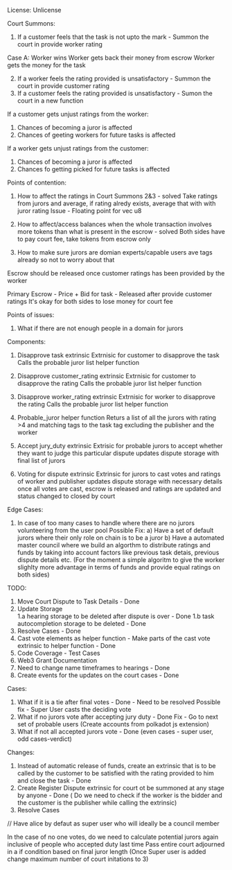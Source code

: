 License: Unlicense

Court Summons:
1. If a customer feels that the task is not upto the mark - Summon the court in provide worker rating

Case A: Worker wins 
Worker gets back their money from escrow 
Worker gets the money for the task 

2. If a worker feels the rating provided is unsatisfactory - Summon the court in provide customer rating
3. If a customer feels the rating provided is unsatisfactory - Sumon the court in a new function

<!-- -> Ratings is provided more importance than tokens because ratings affect other oppotunities as well in the long terms
For increase in rating -> (% above mjority * 0.5) + actual rating received
No deductions in rating for the losing side as of now -->

If a customer gets unjust ratings from the worker:
1. Chances of becoming a juror is affected
2. Chances of geeting workers for future tasks is affected

If a worker gets unjust ratings from the customer:
1. Chances of becoming a juror is affected
2. Chances fo getting picked for future tasks is affected


Points of contention:
1. How to affect the ratings in Court Summons 2&3 - solved
   Take ratings from jurors and average, if rating alredy exists, average that with with juror rating
   Issue -  Floating point for vec u8

2. How to affect/access balances when the whole transaction involves more tokens than what is present in the escrow - solved
   Both sides have to pay court fee, take tokens from escrow only
   

3. How to make sure jurors are domian experts/capable 
   users ave tags already so not to worry about that

Escrow should be released once customer ratings has been provided by the worker

Primary Escrow  - Price  + Bid for task - Released after provide customer ratings
It's okay for both sides to lose money for court fee

<!-- Not necessary
Secondary Escrow  - Court fee from publisher + Court fee from worker - Released after customer accepts provided rating

Single escrow 
Price + Bid money - 100 + 100 units -->

Points of issues:
1. What if there are not enough people in a domain for jurors

Components:

1. Disapprove task extrinsic
Extrnisic for customer to disapprove the task 
Calls the probable juror list helper function

2. Disapprove customer_rating extrinsic 
Extrnisic for customer to disapprove the rating
Calls the probable juror list helper function

3. Disapprove  worker_rating extrinsic 
Extrnisic for worker to disapprove the rating
Calls the probable juror list helper function

4. Probable_juror helper function
Returs a list of all the jurors with rating >4 and matching tags to the task tag excluding the publisher and the worker

5. Accept jury_duty extrinsic 
Extrisic for probable jurors to accept whether they want to judge this particular dispute
updates dispute storage with final list of jurors

6. Voting for dispute extrinsic 
Extrinsic for jurors to cast votes and ratings of worker and publisher
updates dispute storage with necessary details
once all votes are cast, escrow is released and ratings are updated and status changed to closed by court


Edge Cases:
1. In case of too many cases to handle where there are no jurors volunteering from the user pool
Possible Fix: 
a) Have a set of default jurors where their only role on chain is to be a juror 
b) Have a automated master council where we build an algorthm to distribute ratings and funds by taking into account factors like previous task detais, previous dispute details etc.
(For the moment a simple algoritm to give the worker slighlty more advantage in terms of funds and provide equal ratings on both sides)


TODO:
1. Move Court Dispute to Task Details - Done
2. Update Storage  
   1.a hearing storage to be deleted after dispute is over - Done
   1.b task autocompletion storage to be deleted - Done
3. Resolve Cases - Done
4. Cast vote elements as  helper function - Make parts of the cast vote extrinsic to helper function - Done
5. Code Coverage - Test Cases
6. Web3 Grant Documentation
7. Need to change name timeframes to hearings - Done
8. Create events for the updates on the court cases - Done

Cases:
1. What if it is a tie after final votes - Done - Need to be resolved 
Possible fix - Super User casts the deciding vote 
2. What if no jurors vote after accepting jury duty - Done 
Fix - Go to next set of probable users (Create accounts from polkadot js extension)
3. What if not all accepted jurors vote - Done
(even cases - super user, odd cases-verdict)


Changes:
1. Instead of automatic release of funds, create an extrinsic that is to be called by the customer to be satisfied with the rating provided to him and close the  task - Done
2. Create Register Dispute extrinsic for court ot be summoned at any stage by anyone - Done
 ( Do we need to check if the worker is the bidder and the customer is the publisher while calling the extrinsic) 
3. Resolve Cases 

// Have alice by defaut as super user who will ideally be a council member

In the case of no one votes, do we need to calculate potential jurors again inclusive of people who accepted duty last time
Pass entire court adjourned in a if condition based on final juror length
(Once Super user is added change maximum number of court initations to 3)







